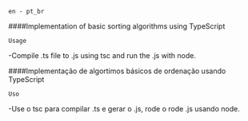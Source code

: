 `en - pt_br`

####Implementation of basic sorting algorithms using TypeScript

`Usage`

-Compile .ts file to .js using tsc and run the .js with node.


####Implementação de algortimos básicos de ordenação usando TypeScript

`Uso`

-Use o tsc para compilar .ts e gerar o .js, rode o rode .js usando node.
